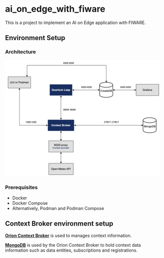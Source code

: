 # ai_on_edge_with_fiware
This is a project to implement an AI on Edge application with FIWARE. 

## Environment Setup
### Architecture
![Architecture](/docs/architecture.png)

### Prerequisites
- Docker
- Docker Compose
- Alternatively, Podman and Podman Compose

## Context Broker environment setup

[**Orion Context Broker**](https://fiware-orion.readthedocs.io/en/latest/) is used to manages context information.

[**MongoDB**](https://www.mongodb.com/) is used by the Orion Context Broker to hold context data information such as data entities, subscriptions and registrations.




